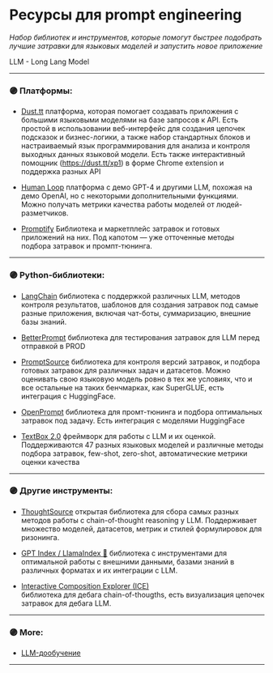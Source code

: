 # Ресурсы для prompt engineering
*Набор библиотек и инструментов, которые помогут быстрее подобрать лучшие затравки для языковых моделей и запустить новое приложение*

LLM - Long Lang Model

---
### 🟣 Платформы:

- [Dust.tt](http://dust.tt/) 
	платформа, которая помогает создавать приложения с большими языковыми моделями на базе запросов к API. Есть простой в использовании веб-интерфейс для создания цепочек подсказок и бизнес-логики, а также набор стандартных блоков и настраиваемый язык программирования для анализа и контроля выходных данных языковой модели. Есть также интерактивный помощник (https://dust.tt/xp1) в форме Chrome extension  и поддержка разных API

- [Human Loop](https://humanloop.com/) 
	платформа с демо GPT-4 и другими LLM, похожая на демо OpenAI, но с некоторыми дополнительными функциями. Можно получать метрики качества работы моделей от людей-разметчиков.

- [Promptify](https://www.promptify.ai/explore)
	Библиотека и маркетплейс затравок и готовых приложений на них. Под капотом — уже отточенные методы подбора затравок и промпт-тюнинга.

---
### 🟣 Python-библиотеки:

- [LangChain](https://langchain.readthedocs.io/en/latest/) 
	библиотека с поддержкой различных LLM, методов контроля результатов, шаблонов для создания затравок под самые разные приложения, включая чат-боты, суммаризацию, внешние базы знаний.

- [BetterPrompt](https://github.com/krrishdholakia/betterprompt) 
	библиотека для тестирования затравок для LLM перед отправкой в PROD

- [PromptSource](https://github.com/bigscience-workshop/promptsource)
	библиотека для контроля версий затравок, и подбора готовых затравок для различных задач и датасетов. Можно оценивать свою языковую модель ровно в тех же условиях, что и все остальные на таких бенчмарках, как SuperGLUE, есть интеграция с HuggingFace.

- [OpenPrompt](https://github.com/thunlp/OpenPrompt) 
	библиотека для промт-тюнинга и подбора оптимальных затравок под задачу. Есть интеграция с моделями HuggingFace

- [TextBox 2.0](https://github.com/RUCAIBox/TextBox) 
	фреймворк для работы с LLM и их оценкой. Поддерживаются 47 разных языковых моделей и различные методы подбора затравок, few-shot, zero-shot, автоматические метрики оценки качества 

---
### 🟣 Другие инструменты:

- [ThoughtSource](https://github.com/OpenBioLink/ThoughtSource) 
	открытая библиотека для сбора самых разных методов работы с chain-of-thought reasoning у LLM. Поддерживает множество моделей, датасетов, метрик и стилей формулировок для ризонинга.

- [GPT Index / LlamaIndex 🦙](https://gpt-index.readthedocs.io/en/latest/index.html) 
	библиотека с инструментами для оптимальной работы с внешними данными, базами знаний в различных форматах и их интеграции с LLM.

- [Interactive Composition Explorer (ICE)](https://github.com/oughtinc/ice)  
	библиотека для дебага chain-of-thougths, есть визуализация цепочек затравок для дебага LLM.

---
### 🟣 More:

- [LLM-дообучение](knowledge/LLM-дообучение.md)

---

